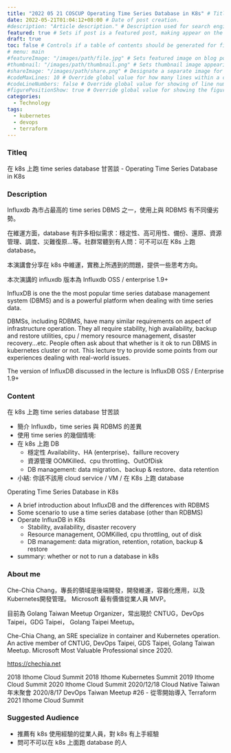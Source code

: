 ```yaml
---
title: "2022 05 21 COSCUP Operating Time Series Database in K8s" # Title of the blog post.
date: 2022-05-21T01:04:12+08:00 # Date of post creation.
#description: "Article description." # Description used for search engine.
featured: true # Sets if post is a featured post, making appear on the home page side bar.
draft: true
toc: false # Controls if a table of contents should be generated for first-level links automatically.
# menu: main
#featureImage: "/images/path/file.jpg" # Sets featured image on blog post.
#thumbnail: "/images/path/thumbnail.png" # Sets thumbnail image appearing inside card on homepage.
#shareImage: "/images/path/share.png" # Designate a separate image for social media sharing.
#codeMaxLines: 10 # Override global value for how many lines within a code block before auto-collapsing.
#codeLineNumbers: false # Override global value for showing of line numbers within code block.
#figurePositionShow: true # Override global value for showing the figure label.
categories:
  - Technology
tags:
  - kubernetes
  - devops
  - terraform
---
```


### Titleq

在 k8s 上跑 time series database 甘苦談 - Operating Time Series Database in K8s

### Description

Influxdb 為市占最高的 time series DBMS 之一，使用上與 RDBMS 有不同優劣勢。

在維運方面，database 有許多相似需求：穩定性、高可用性、備份、還原、資源管理、調度、災難復原...等。社群常聽到有人問：可不可以在 K8s 上跑 database。

本演講會分享在 k8s 中維運，實務上所遇到的問題，提供一些思考方向。

本次演講的 influxdb 版本為 Influxdb OSS / enterprise 1.9+

InfluxDB is one the the most popular time series database management system (DBMS) and is a powerful platform when dealing with time series data.

DBMSs, including RDBMS, have many similar requirements on aspect of infrastructure operation. They all require stability, high availability, backup and restore utilities, cpu / memory resource management, disaster recovery...etc. People often ask about that whether is it ok to run DBMS in kubernetes cluster or not. This lecture try to provide some points from our experiences dealing with real-world issues.

The version of InfluxDB discussed in the lecture is InfluxDB OSS / Enterprise 1.9+


### Content

在 k8s 上跑 time series database 甘苦談

- 簡介 Influxdb，time series 與 RDBMS 的差異
- 使用 time series 的幾個情境: 
- 在 k8s 上跑 DB
  - 穩定性 Availability、HA (enterprise)、faillure recovery
  - 資源管理 OOMKilled、cpu throttling、OutOfDisk
  - DB management: data migration、backup & restore、data retention
- 小結: 你該不該用 cloud service / VM / 在 K8s 上跑 database

Operating Time Series Database in K8s

- A brief introduction about InfluxDB and the differences with RDBMS
- Some scenario to use a time series database (other than RDBMS)
- Operate InfluxDB in K8s
  - Stability, availability, disaster recovery
  - Resource management, OOMKilled, cpu throttling, out of disk
  - DB management: data migration, retention, rotation, backup & restore
- summary: whether or not to run a database in k8s

### About me

Che-Chia Chang，專長的領域是後端開發，開發維運，容器化應用，以及Kubernetes開發管理。
Microsoft 最有價值從業人員 MVP。

目前為 Golang Taiwan Meetup Organizer，常出現於 CNTUG，DevOps Taipei，GDG Taipei， Golang Taipei Meetup。

Che-Chia Chang, an SRE specialize in container and Kubernetes operation. An active member of CNTUG, DevOps Taipei, GDS Taipei, Golang Taiwan Meetup.
Microsoft Most Valuable Professional since 2020.

https://chechia.net

2018 Ithome Cloud Summit
2018 Ithome Kubernetes Summit
2019 Ithome Cloud Summit
2020 Ithome Cloud Summit
2020/12/18	Cloud Native Taiwan 年末聚會
2020/8/17	DevOps Taiwan Meetup #26 - 從零開始導入 Terraform
2021 Ithome Cloud Summit

### Suggested Audience

- 推薦有 k8s 使用經驗的從業人員，對 k8s 有上手經驗
- 問可不可以在 k8s 上面跑 database 的人
